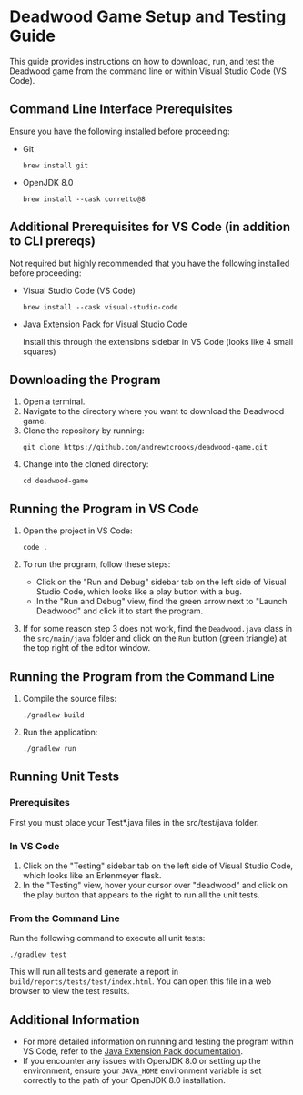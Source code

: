 # Deadwood Game Setup and Testing Guide

This guide provides instructions on how to download, run, and test the Deadwood game from the command line or within Visual Studio Code (VS Code).

## Command Line Interface Prerequisites

Ensure you have the following installed before proceeding:

- Git

  ```
  brew install git
  ```
- OpenJDK 8.0

  ```
  brew install --cask corretto@8
  ```

## Additional Prerequisites for VS Code (in addition to CLI prereqs)

Not required but highly recommended that you have the following installed before proceeding:

- Visual Studio Code (VS Code)

  ```
  brew install --cask visual-studio-code
  ```
- Java Extension Pack for Visual Studio Code

  Install this through the extensions sidebar in VS Code (looks like 4 small squares)

## Downloading the Program

1. Open a terminal.
2. Navigate to the directory where you want to download the Deadwood game.
3. Clone the repository by running:
   ```
   git clone https://github.com/andrewtcrooks/deadwood-game.git
   ```
4. Change into the cloned directory:
   ```
   cd deadwood-game
   ```

## Running the Program in VS Code

1. Open the project in VS Code:

   ```
   code .
   ```
2. To run the program, follow these steps:

   * Click on the "Run and Debug" sidebar tab on the left side of Visual Studio Code, which looks like a play button with a bug.
   * In the "Run and Debug" view, find the green arrow next to "Launch Deadwood" and click it to start the program.
3. If for some reason step 3 does not work, find the `Deadwood.java` class in the `src/main/java` folder and click on the `Run` button (green triangle) at the top right of the editor window.

## Running the Program from the Command Line

1. Compile the source files:
   ```
   ./gradlew build
   ```
2. Run the application:
   ```
   ./gradlew run
   ```

## Running Unit Tests

### Prerequisites

First you must place your Test*.java files in the src/test/java folder.

### In VS Code

1. Click on the "Testing" sidebar tab on the left side of Visual Studio Code, which looks like an Erlenmeyer flask.
2. In the "Testing" view, hover your cursor over "deadwood" and click on the play button that appears to the right to run all the unit tests.

### From the Command Line

Run the following command to execute all unit tests:

```
./gradlew test
```

This will run all tests and generate a report in `build/reports/tests/test/index.html`. You can open this file in a web browser to view the test results.

## Additional Information

- For more detailed information on running and testing the program within VS Code, refer to the [Java Extension Pack documentation](https://marketplace.visualstudio.com/items?itemName=vscjava.vscode-java-pack).
- If you encounter any issues with OpenJDK 8.0 or setting up the environment, ensure your `JAVA_HOME` environment variable is set correctly to the path of your OpenJDK 8.0 installation.
